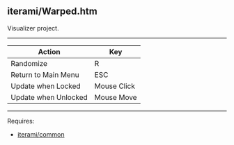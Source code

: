 iterami/Warped.htm
------------------

Visualizer project.

---

Action               | Key
---------------------|------------
Randomize            | R
Return to Main Menu  | ESC
Update when Locked   | Mouse Click
Update when Unlocked | Mouse Move

---

Requires:
* [iterami/common](https://github.com/iterami/common)
